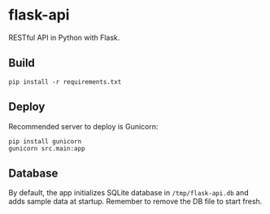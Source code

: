 # flask-api
RESTful API in Python with Flask.

## Build
```
pip install -r requirements.txt
```

## Deploy
Recommended server to deploy is Gunicorn:
```
pip install gunicorn
gunicorn src.main:app
```

## Database
By default, the app initializes SQLite database in ```/tmp/flask-api.db``` and adds sample data at startup. Remember to remove the DB file to start fresh.
